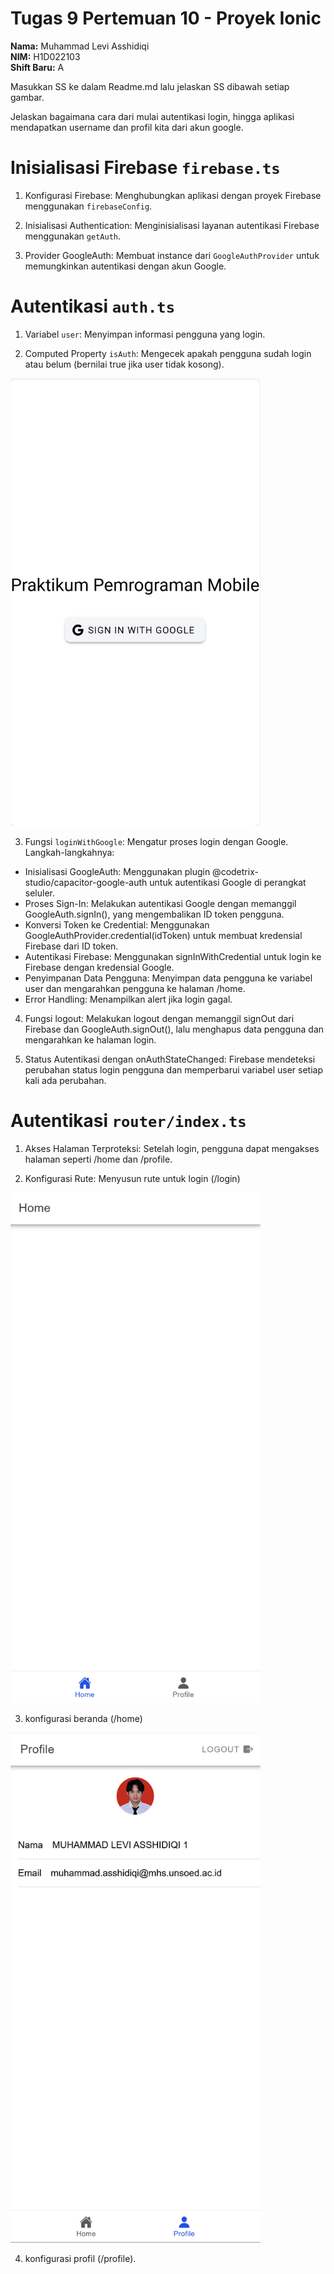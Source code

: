# Tugas 9 Pertemuan 10 - Proyek Ionic

**Nama:** Muhammad Levi Asshidiqi  
**NIM:** H1D022103  
**Shift Baru:** A  

Masukkan SS ke dalam Readme.md lalu jelaskan SS dibawah setiap gambar. 

Jelaskan bagaimana cara dari mulai autentikasi login, hingga aplikasi mendapatkan username dan profil kita dari akun google.


# Inisialisasi Firebase `firebase.ts`

1. Konfigurasi Firebase: Menghubungkan aplikasi dengan proyek Firebase menggunakan `firebaseConfig`.

2. Inisialisasi Authentication: Menginisialisasi layanan autentikasi Firebase menggunakan `getAuth`.

3. Provider GoogleAuth: Membuat instance dari `GoogleAuthProvider` untuk memungkinkan autentikasi dengan akun Google.


# Autentikasi `auth.ts`


1. Variabel `user`: Menyimpan informasi pengguna yang login.

2. Computed Property `isAuth`: Mengecek apakah pengguna sudah login atau belum (bernilai true jika user tidak kosong).


<img src="login-google.png" alt="Lampiran read" width="400" />

3. Fungsi `loginWithGoogle`: Mengatur proses login dengan Google. Langkah-langkahnya:

- Inisialisasi GoogleAuth: Menggunakan plugin @codetrix-studio/capacitor-google-auth untuk autentikasi Google di perangkat seluler.
- Proses Sign-In: Melakukan autentikasi Google dengan memanggil GoogleAuth.signIn(), yang mengembalikan ID token pengguna.
- Konversi Token ke Credential: Menggunakan GoogleAuthProvider.credential(idToken) untuk membuat kredensial Firebase dari ID token.
- Autentikasi Firebase: Menggunakan signInWithCredential untuk login ke Firebase dengan kredensial Google.
- Penyimpanan Data Pengguna: Menyimpan data pengguna ke variabel user dan mengarahkan pengguna ke halaman /home.
- Error Handling: Menampilkan alert jika login gagal.


4. Fungsi logout: Melakukan logout dengan memanggil signOut dari Firebase dan GoogleAuth.signOut(), lalu menghapus data pengguna dan mengarahkan ke halaman login.

5. Status Autentikasi dengan onAuthStateChanged: Firebase mendeteksi perubahan status login pengguna dan memperbarui variabel user setiap kali ada perubahan.

# Autentikasi `router/index.ts`

1. Akses Halaman Terproteksi: Setelah login, pengguna dapat mengakses halaman seperti /home dan /profile.

2. Konfigurasi Rute: Menyusun rute untuk login (/login)

<img src="home.png" alt="Lampiran read" width="400" />

3. konfigurasi beranda (/home)

<img src="profile.png" alt="Lampiran read" width="400" />

4. konfigurasi profil (/profile).
